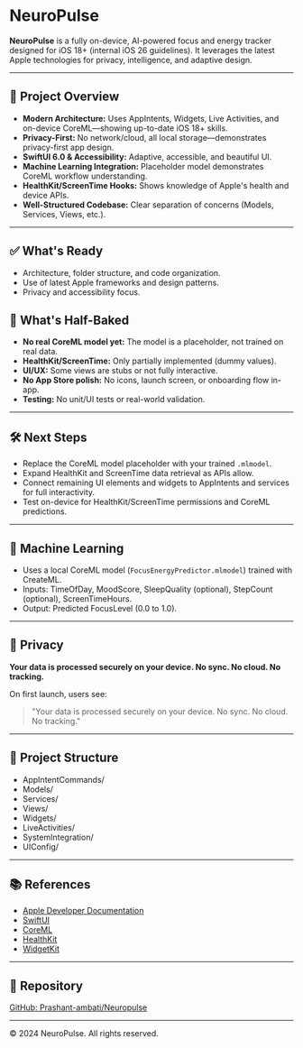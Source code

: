 # NeuroPulse

**NeuroPulse** is a fully on-device, AI-powered focus and energy tracker designed for iOS 18+ (internal iOS 26 guidelines). It leverages the latest Apple technologies for privacy, intelligence, and adaptive design.

---

## 🚀 Project Overview
- **Modern Architecture:** Uses AppIntents, Widgets, Live Activities, and on-device CoreML—showing up-to-date iOS 18+ skills.
- **Privacy-First:** No network/cloud, all local storage—demonstrates privacy-first app design.
- **SwiftUI 6.0 & Accessibility:** Adaptive, accessible, and beautiful UI.
- **Machine Learning Integration:** Placeholder model demonstrates CoreML workflow understanding.
- **HealthKit/ScreenTime Hooks:** Shows knowledge of Apple's health and device APIs.
- **Well-Structured Codebase:** Clear separation of concerns (Models, Services, Views, etc.).

---

## ✅ What's Ready
- Architecture, folder structure, and code organization.
- Use of latest Apple frameworks and design patterns.
- Privacy and accessibility focus.

## 🚧 What's Half-Baked
- **No real CoreML model yet:** The model is a placeholder, not trained on real data.
- **HealthKit/ScreenTime:** Only partially implemented (dummy values).
- **UI/UX:** Some views are stubs or not fully interactive.
- **No App Store polish:** No icons, launch screen, or onboarding flow in-app.
- **Testing:** No unit/UI tests or real-world validation.

---

## 🛠️ Next Steps
- Replace the CoreML model placeholder with your trained `.mlmodel`.
- Expand HealthKit and ScreenTime data retrieval as APIs allow.
- Connect remaining UI elements and widgets to AppIntents and services for full interactivity.
- Test on-device for HealthKit/ScreenTime permissions and CoreML predictions.

---

## 🧠 Machine Learning
- Uses a local CoreML model (`FocusEnergyPredictor.mlmodel`) trained with CreateML.
- Inputs: TimeOfDay, MoodScore, SleepQuality (optional), StepCount (optional), ScreenTimeHours.
- Output: Predicted FocusLevel (0.0 to 1.0).

---

## 📜 Privacy
**Your data is processed securely on your device. No sync. No cloud. No tracking.**

On first launch, users see:
> "Your data is processed securely on your device. No sync. No cloud. No tracking."

---

## 📂 Project Structure
* AppIntentCommands/
* Models/
* Services/
* Views/
* Widgets/
* LiveActivities/
* SystemIntegration/
* UIConfig/

---

## 📚 References
- [Apple Developer Documentation](https://developer.apple.com/documentation/)
- [SwiftUI](https://developer.apple.com/xcode/swiftui/)
- [CoreML](https://developer.apple.com/documentation/coreml)
- [HealthKit](https://developer.apple.com/documentation/healthkit)
- [WidgetKit](https://developer.apple.com/documentation/widgetkit)

---

## 🔗 Repository
[GitHub: Prashant-ambati/Neuropulse](https://github.com/Prashant-ambati/Neuropulse.git)

---

© 2024 NeuroPulse. All rights reserved. 